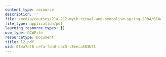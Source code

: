 ```yaml
---
content_type: resource
description: ''
file: /media/courses/21a-212-myth-ritual-and-symbolism-spring-2004/014a7af0cefafda0cac5c8eeca483b71_l2.pdf
file_type: application/pdf
learning_resource_types: []
ocw_type: OCWFile
resourcetype: Document
title: l2.pdf
uid: 014a7af0-cefa-fda0-cac5-c8eeca483b71
---
```

